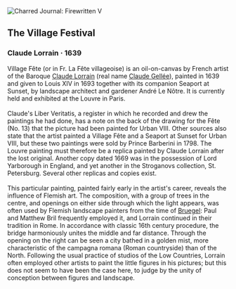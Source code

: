 <div class="artwork-of-the-day">
  <div class="container">
    <div class="img-wrapper">
      <img
        src="https://uploads6.wikiart.org/00340/images/claude-lorrain/the-village-festival.jpg!Large.jpg"
        alt="Charred Journal: Firewritten V" />
    </div>
    <div class="artwork-detail">
      <div class="artwork-origin"> 
        <h2 class="artwork-name">The Village Festival</h2>
        <h3 class="artist">
          Claude Lorrain
                    ·  1639
        </h3>
      </div>
      <p class="description">
        <span class="artwork-description-text ng-binding" ng-bind-html="viewModel.ArtworkOfTheDay.Description | unsafe">Village Fête (or in Fr. La Fête villageoise) is an oil-on-canvas by French artist of the Baroque <a target="_blank" href="/en/claude-lorrain">Claude Lorrain</a> (real name <a target="_blank" href="/en/claude-lorrain">Claude Gellée</a>), painted in 1639 and given to Louis XIV in 1693 together with its companion Seaport at Sunset, by landscape architect and gardener André Le Nôtre. It is currently held and exhibited at the Louvre in Paris.
<br>
<br>Claude's Liber Veritatis, a register in which he recorded and drew the paintings he had done, has a note on the back of the drawing for the Fête (No. 13) that the picture had been painted for Urban VIII. Other sources also state that the artist painted a Village Fête and a Seaport at Sunset for Urban VIII, but these two paintings were sold by Prince Barberini in 1798. The Louvre painting must therefore be a replica painted by Claude Lorrain after the lost original. Another copy dated 1669 was in the possession of Lord Yarborough in England, and yet another in the Stroganovs collection, St. Petersburg. Several other replicas and copies exist.
<br>
<br>This particular painting, painted fairly early in the artist's career, reveals the influence of Flemish art. The composition, with a group of trees in the centre, and openings on either side through which the light appears, was often used by Flemish landscape painters from the time of <a target="_blank" href="/en/pieter-bruegel-the-elder">Bruegel</a>: Paul and Matthew Bril frequently employed it, and Lorrain continued in their tradition in Rome. In accordance with classic 16th century procedure, the bridge harmoniously unites the middle and far distance. Through the opening on the right can be seen a city bathed in a golden mist, more characteristic of the campagna romana (Roman countryside) than of the North. Following the usual practice of studios of the Low Countries, Lorrain often employed other artists to paint the little figures in his pictures; but this does not seem to have been the case here, to judge by the unity of conception between figures and landscape.</span>
                        <div class="text-shadow-container" ng-show="showShadow" style=""></div>
      </p>
    </div>
  </div>

</div>
